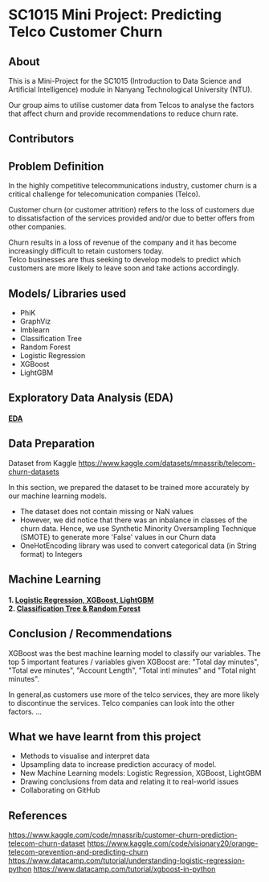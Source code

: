 # SC1015 Mini Project: Predicting Telco Customer Churn


## About 
This is a Mini-Project for the SC1015 (Introduction to Data Science and Artificial Intelligence) module in Nanyang Technological University (NTU).

Our group aims to utilise customer data from Telcos to analyse the factors that affect churn and provide recommendations to reduce churn rate.


## Contributors


## Problem Definition 

In the highly competitive telecommunications industry, customer churn is a critical challenge for telecomunication companies (Telco). 

Customer churn (or customer attrition) refers to the loss of customers due to dissatisfaction of the services provided and/or due to better offers 
from other companies. 

Churn results in a loss of revenue of the company and it has become increasingly difficult to retain customers today. <br>
Telco businesses are thus seeking to develop models to predict which customers are more likely to leave soon and take actions accordingly.



## Models/ Libraries used

- PhiK
- GraphViz
- Imblearn
- Classification Tree
- Random Forest
- Logistic Regression
- XGBoost
- LightGBM


## Exploratory Data Analysis (EDA)
#### [EDA](https://github.com/chuaqindi/sc1015-miniproject/blob/main/EDA.ipynb)

## Data Preparation

Dataset from Kaggle https://www.kaggle.com/datasets/mnassrib/telecom-churn-datasets <br>

In this section, we prepared the dataset to be trained more accurately by our machine learning models.

- The dataset does not contain missing or NaN values
- However, we did notice that there was an inbalance in classes of the churn data. Hence, we use Synthetic Minority Oversampling Technique (SMOTE) to generate more 'False' values in our Churn data 
- OneHotEncoding library was used to convert categorical data (in String format) to Integers


## Machine Learning
#### 1. [Logistic Regression, XGBoost, LightGBM](https://github.com/chuaqindi/sc1015-miniproject/blob/main/ClassificationTree_RandomForest.ipynb) <br> 2. [Classification Tree & Random Forest](https://github.com/chuaqindi/sc1015-miniproject/blob/main/LogReg_XGBoost_LightGBM.ipynb) 


## Conclusion / Recommendations
 
XGBoost was the best machine learning model to classify our variables. The top 5 important features / variables given XGBoost are: "Total day minutes", "Total eve minutes", "Account Length", "Total intl minutes" and "Total night minutes".

In general,as customers use more of the telco services, they are more likely to discontinue the services. 
Telco companies can look into the other factors. ...


## What we have learnt from this project 
- Methods to visualise and interpret data
- Upsampling data to increase prediction accuracy of model.
- New Machine Learning models: Logistic Regression, XGBoost, LightGBM
- Drawing conclusions from data and relating it to real-world issues
- Collaborating on GitHub


## References
https://www.kaggle.com/code/mnassrib/customer-churn-prediction-telecom-churn-dataset
https://www.kaggle.com/code/visionary20/orange-telecom-prevention-and-predicting-churn
https://www.datacamp.com/tutorial/understanding-logistic-regression-python
https://www.datacamp.com/tutorial/xgboost-in-python

